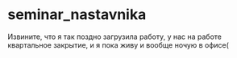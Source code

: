 # seminar_nastavnika
Извините, что я так поздно загрузила работу, у нас на работе квартальное закрытие, и я пока живу и вообще ночую в офисе(
